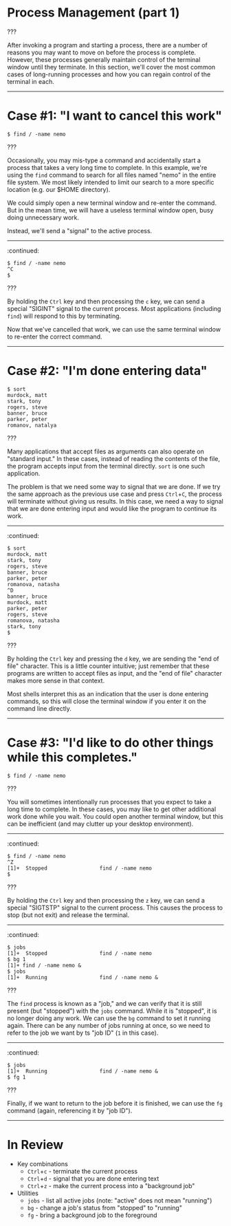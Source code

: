 # Process Management (part 1)

???

After invoking a program and starting a process, there are a number of reasons
you may want to move on before the process is complete. However, these
processes generally maintain control of the terminal window until they
terminate. In this section, we'll cover the most common cases of long-running
processes and how you can regain control of the terminal in each.

---

# Case #1: "I want to cancel this work"

```
$ find / -name nemo
```

???

Occasionally, you may mis-type a command and accidentally start a process that
takes a very long time to complete. In this example, we're using the `find`
command to search for all files named "nemo" in the entire file system. We most
likely intended to limit our search to a more specific location (e.g. our $HOME
directory).

We could simply open a new terminal window and re-enter the command. But in the
mean time, we will have a useless terminal window open, busy doing unnecessary
work.

Instead, we'll send a "signal" to the active process.

---

:continued:

```
$ find / -name nemo
^C
$
```

???

By holding the `Ctrl` key and then processing the `c` key, we can send a
special "SIGINT" signal to the current process. Most applications (including
`find`) will respond to this by terminating.

Now that we've cancelled that work, we can use the same terminal window to
re-enter the correct command.

---

# Case #2: "I'm done entering data"

```
$ sort
murdock, matt
stark, tony
rogers, steve
banner, bruce
parker, peter
romanov, natalya
```

???

Many applications that accept files as arguments can also operate on "standard
input." In these cases, instead of reading the contents of the file, the
program accepts input from the terminal directly. `sort` is one such
application.

The problem is that we need some way to signal that we are done. If we try the
same approach as the previous use case and press `Ctrl`+`C`, the process will
terminate without giving us results. In this case, we need a way to signal that
we are done entering input and would like the program to continue its work.

---

:continued:

```
$ sort
murdock, matt
stark, tony
rogers, steve
banner, bruce
parker, peter
romanova, natasha
^D
banner, bruce
murdock, matt
parker, peter
rogers, steve
romanova, natasha
stark, tony
$
```

???

By holding the `Ctrl` key and pressing the `d` key, we are sending the "end of
file" character. This is a little counter intuitive; just remember that these
programs are written to accept files as input, and the "end of file" character
makes more sense in that context.

Most shells interpret this as an indication that the user is done entering
commands, so this will close the terminal window if you enter it on the command
line directly.

---

# Case #3: "I'd like to do other things while this completes."

```
$ find / -name nemo
```

???

You will sometimes intentionally run processes that you expect to take a long
time to complete. In these cases, you may like to get other additional work
done while you wait. You could open another terminal window, but this can be
inefficient (and may clutter up your desktop environment).

---

:continued:

```
$ find / -name nemo
^Z
[1]+  Stopped                 find / -name nemo
$
```

???

By holding the `Ctrl` key and then processing the `z` key, we can send a
special "SIGTSTP" signal to the current process. This causes the process to
stop (but not exit) and release the terminal.


---

:continued:

```
$ jobs
[1]+  Stopped                 find / -name nemo
$ bg 1
[1]+ find / -name nemo &
$ jobs
[1]+  Running                 find / -name nemo &
```

???

The `find` process is known as a "job," and we can verify that it is still
present (but "stopped") with the `jobs` command. While it is "stopped", it is
no longer doing any work. We can use the `bg` command to set it running again.
There can be any number of jobs running at once, so we need to refer to the job
we want by ts "job ID" (`1` in this case).

---

:continued:

```
$ jobs
[1]+  Running                 find / -name nemo &
$ fg 1
```

???

Finally, if we want to return to the job before it is finished, we can use the
`fg` command (again, referencing it by "job ID").

---

# In Review

- Key combinations
  - `Ctrl`+`c` - terminate the current process
  - `Ctrl`+`d` - signal that you are done entering text
  - `Ctrl`+`z` - make the current process into a "background job"
- Utilities
  - `jobs` - list all active jobs (note: "active" does not mean "running")
  - `bg` - change a job's status from "stopped" to "running"
  - `fg` - bring a background job to the foreground
